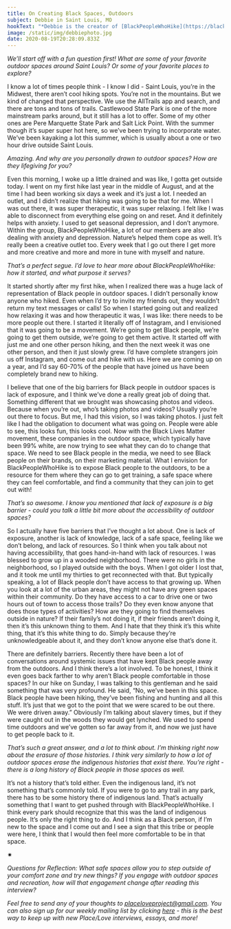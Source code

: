 ```yaml
---
title: On Creating Black Spaces, Outdoors
subject: Debbie in Saint Louis, MO
hookText: "*Debbie is the creator of [BlackPeopleWhoHike](https://blackpeoplewhohike.com/), a community seeking to inspire people of color to step outside of their comfort zones and get active outside. Their [Instagram](https://www.instagram.com/blackpeoplewhohike/) page posts and promotes images of Black people in the outdoors, with the goal of exposing and normalizing hiking and other outdoor recreation activities.*"
image: /static/img/debbiephoto.jpg
date: 2020-08-19T20:28:09.833Z
---
```

*We’ll start off with a fun question first! What are some of your favorite outdoor spaces around Saint Louis? Or some of your favorite places to explore?*

I know a lot of times people think - I know I did - Saint Louis, you’re in the Midwest, there aren’t cool hiking spots. You’re not in the mountains. But we kind of changed that perspective. We use the AllTrails app and search, and there are tons and tons of trails. Castlewood State Park is one of the more mainstream parks around, but it still has a lot to offer. Some of my other ones are Pere Marquette State Park and Salt Lick Point. With the summer though it’s super super hot here, so we’ve been trying to incorporate water. We’ve been kayaking a lot this summer, which is usually about a one or two hour drive outside Saint Louis.

*Amazing. And why are you personally drawn to outdoor spaces? How are they lifegiving for you?*

Even this morning, I woke up a little drained and was like, I gotta get outside today. I went on my first hike last year in the middle of August, and at the time I had been working six days a week and it’s just a lot. I needed an outlet, and I didn’t realize that hiking was going to be that for me. When I was out there, it was super therapeutic, it was super relaxing. I felt like I was able to disconnect from everything else going on and reset. And it definitely helps with anxiety. I used to get seasonal depression, and I don’t anymore. Within the group, BlackPeopleWhoHike, a lot of our members are also dealing with anxiety and depression. Nature’s helped them cope as well. It’s really been a creative outlet too. Every week that I go out there I get more and more creative and more and more in tune with myself and nature.

*That’s a perfect segue. I’d love to hear more about BlackPeopleWhoHike: how it started, and what purpose it serves?*

It started shortly after my first hike, when I realized there was a huge lack of representation of Black people in outdoor spaces. I didn’t personally know anyone who hiked. Even when I’d try to invite my friends out, they wouldn’t return my text messages or calls! So when I started going out and realized how relaxing it was and how therapeutic it was, I was like: there needs to be more people out there. I started it literally off of Instagram, and I envisioned that it was going to be a movement. We’re going to get Black people, we’re going to get them outside, we’re going to get them active. It started off with just me and one other person hiking, and then the next week it was one other person, and then it just slowly grew. I’d have complete strangers join us off Instagram, and come out and hike with us. Here we are coming up on a year, and I’d say 60-70% of the people that have joined us have been completely brand new to hiking.

I believe that one of the big barriers for Black people in outdoor spaces is lack of exposure, and I think we’ve done a really great job of doing that. Something different that we brought was showcasing photos and videos. Because when you’re out, who’s taking photos and videos? Usually you’re out there to focus. But me, I had this vision, so I was taking photos. I just felt like I had the obligation to document what was going on. People were able to see, this looks fun, this looks cool. Now with the Black Lives Matter movement, these companies in the outdoor space, which typically have been 99% white, are now trying to see what they can do to change that space. We need to see Black people in the media, we need to see Black people on their brands, on their marketing material. What I envision for BlackPeopleWhoHike is to expose Black people to the outdoors, to be a resource for them where they can go to get training, a safe space where they can feel comfortable, and find a community that they can join to get out with!

*That’s so awesome. I know you mentioned that lack of exposure is a big barrier - could you talk a little bit more about the accessibility of outdoor spaces?*

So I actually have five barriers that I’ve thought a lot about. One is lack of exposure, another is lack of knowledge, lack of a safe space, feeling like we don’t belong, and lack of resources. So I think when you talk about not having accessibility, that goes hand-in-hand with lack of resources. I was blessed to grow up in a wooded neighborhood. There were no girls in the neighborhood, so I played outside with the boys. When I got older I lost that, and it took me until my thirties to get reconnected with that. But typically speaking, a lot of Black people don’t have access to that growing up. When you look at a lot of the urban areas, they might not have any green spaces within their community. Do they have access to a car to drive one or two hours out of town to access those trails? Do they even know anyone that does those types of activities? How are they going to find themselves outside in nature? If their family’s not doing it, if their friends aren’t doing it, then it’s this unknown thing to them. And I hate that they think it’s this white thing, that it’s this white thing to do. Simply because they’re unknowledgeable about it, and they don’t know anyone else that’s done it.

There are definitely barriers. Recently there have been a lot of conversations around systemic issues that have kept Black people away from the outdoors. And I think there’s a lot involved. To be honest, I think it even goes back farther to why aren’t Black people comfortable in those spaces? In our hike on Sunday, I was talking to this gentleman and he said something that was very profound. He said, “No, we’ve been in this space. Black people have been hiking, they’ve been fishing and hunting and all this stuff. It’s just that we got to the point that we were scared to be out there. We were driven away.” Obviously I’m talking about slavery times, but if they were caught out in the woods they would get lynched. We used to spend time outdoors and we’ve gotten so far away from it, and now we just have to get people back to it.

*That’s such a great answer, and a lot to think about. I’m thinking right now about the erasure of those histories. I think very similarly to how a lot of outdoor spaces erase the indigenous histories that exist there. You’re right - there is a long history of Black people in those spaces as well.*

It’s not a history that’s told either. Even the indigenous land, it’s not something that’s commonly told. If you were to go to any trail in any park, there has to be some history there of indigenous land. That’s actually something that I want to get pushed through with BlackPeopleWhoHike. I think every park should recognize that this was the land of indigenous people. It’s only the right thing to do. And I think as a Black person, if I’m new to the space and I come out and I see a sign that this tribe or people were here, I think that I would then feel more comfortable to be in that space.

<div>✷</div>

*Questions for Reflection: What safe spaces allow you to step outside of your comfort zone and try new things? If you engage with outdoor spaces and recreation, how will that engagement change after reading this interview?*

*Feel free to send any of your thoughts to placeloveproject@gmail.com. You can also sign up for our weekly mailing list by clicking [here](https://placeloveproject.substack.com/welcome) - this is the best way to keep up with new Place/Love interviews, essays, and more!*